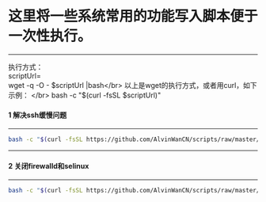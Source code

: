 # 这里将一些系统常用的功能写入脚本便于一次性执行。
---

执行方式： </br>
scriptUrl=</br>
wget -q -O - $scriptUrl |bash</br>
以上是wget的执行方式，或者用curl，如下示例： </br>
bash -c "$(curl -fsSL $scriptUrl)"



#### 1 解决ssh缓慢问题
---
```bash
bash -c "$(curl -fsSL https://github.com/AlvinWanCN/scripts/raw/master/common_tools/sshslowly.sh)"
```

---
#### 2 关闭firewalld和selinux
---
```bash
bash -c "$(curl -fsSL https://github.com/AlvinWanCN/scripts/raw/master/common_tools/disableSeAndFir.sh)"
```
